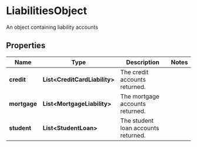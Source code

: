 

# LiabilitiesObject

An object containing liability accounts

## Properties

| Name | Type | Description | Notes |
|------------ | ------------- | ------------- | -------------|
|**credit** | **List&lt;CreditCardLiability&gt;** | The credit accounts returned. |  |
|**mortgage** | **List&lt;MortgageLiability&gt;** | The mortgage accounts returned. |  |
|**student** | **List&lt;StudentLoan&gt;** | The student loan accounts returned. |  |



